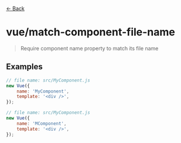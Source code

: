 [&#x2190; Back](./)
# vue/match-component-file-name

> Require component name property to match its file name
 

## Examples

<code-highlight>
 
<div slot="correct">

```js
// file name: src/MyComponent.js
new Vue({
    name: 'MyComponent',
    template: '<div />',
});
```

</div>

 
<div slot="incorrect">

```js
// file name: src/MyComponent.js
new Vue({
    name: 'MComponent',
    template: '<div />',
});
```

</div>

 
</code-highlight>

